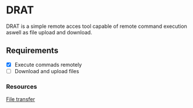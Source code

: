 # DRAT
DRAT is a simple remote acces tool capable of remote command execution aswell as file upload and download.

## Requirements
- [X] Execute commads remotely
- [ ] Download and upload files

### Resources
[File transfer](https://idiotdeveloper.com/file-transfer-using-tcp-socket-in-c/)
